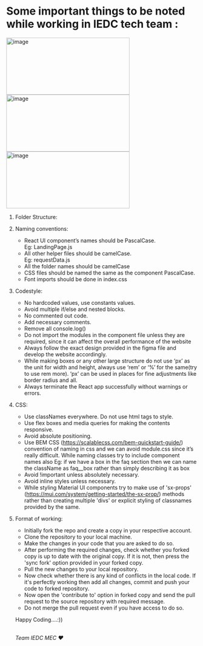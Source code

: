 # Some important things to be noted while working in IEDC  tech team :

<p float="left">
  <a href="https://iedcmec.in/"><img width="325" height="150" alt="image" src="https://user-images.githubusercontent.com/75477017/188143031-dee759b6-9b72-4821-adf5-3059b2116eac.png"></a>
  <a href="https://collab.iedcmec.in/"><img width="325" height="150" alt="image" src="https://user-images.githubusercontent.com/75477017/188143098-7d2fed7b-5282-454c-9346-621192bc7156.png"></a>
 <a href="https://blog.iedcmec.in/"><img width="325" height="150" alt="image" src="https://user-images.githubusercontent.com/75477017/188143164-7dc58098-869f-46cd-bcbb-96d0ff7b840e.png"></a>
</p>

1. Folder Structure:

2. Naming conventions:
    - React UI component’s names should be PascalCase. <br>
    Eg: LandingPage.js
    - All other helper files should be camelCase. <br>
    Eg: requestData.js
    - All the folder names should be camelCase
    - CSS files should be named the same as the component PascalCase.
    - Font imports should be done in index.css

3. Codestyle:
    - No hardcoded values, use constants values.
    - Avoid multiple if/else and nested blocks.
    - No commented out code.
    - Add necessary comments.
    - Remove all console.log()
    - Do not import the modules in the component file unless they are required, since it can affect the overall performance of the website
    - Always follow the exact design provided in the figma file and develop the website accordingly.
    - While making boxes or any other large structure do not use ‘px’ as the unit for width and height, always    use ‘rem’ or ‘%’ for the same(try to use rem more).
    ‘px’ can be used in places for fine adjustments like border radius and all.
    - Always terminate the React app successfully without warnings or errors.

4. CSS:
    - Use classNames everywhere. Do not use html tags to style.
    - Use flex boxes and media queries for making the contents responsive.
    - Avoid absolute positioning.
    - Use BEM CSS (https://scalablecss.com/bem-quickstart-guide/) convention of naming in css and we can avoid module.css since it’s really difficult. While naming classes try to include component names also 
    Eg: if we have a box in the faq section then we can name the className as faq__box rather than simply describing it as box
    - Avoid !important unless absolutely necessary.
    - Avoid inline styles unless necessary.
    - While styling Material UI components try to make use of 'sx-props' (https://mui.com/system/getting-started/the-sx-prop/) methods rather than creating multiple 'divs' or explicit styling of classnames provided by the same.

5. Format of working:
    - Initially fork the repo and create a copy in your respective account.
    - Clone the repository to your local machine.
    - Make the changes in your code that you are asked to do so.
    - After performing the required changes, check whether you forked copy is up to date with the original copy. If it is not, then press the 'sync fork' option provided in your forked copy.
    - Pull the new changes to your local repository.
    - Now check whether there is any kind of conflicts in the local code. If it's perfectly working then add all changes, commit and push your code to forked repository.
    - Now open the 'contribute to' option in forked copy and send the pull request to the source repository with required message. 
    - Do not merge the pull request even if you have access to do so.




    <p>Happy Coding....:))</p><br>
    <i>Team IEDC MEC ❤️</i>
